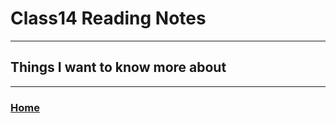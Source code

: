 # Class14 Reading Notes

----
## Things I want to know more about


---
### [Home](https://github.com/MISalz/301_Reading_Notes)